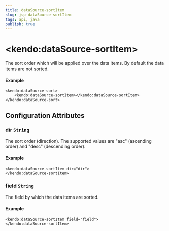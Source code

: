 ```yaml
---
title: dataSource-sortItem
slug: jsp-dataSource-sortItem
tags: api, java
publish: true
---
```


# \<kendo:dataSource-sortItem\>

The sort order which will be applied over the data items. By default the data items are not sorted.

#### Example
    <kendo:dataSource-sort>
        <kendo:dataSource-sortItem></kendo:dataSource-sortItem>
    </kendo:dataSource-sort>

## Configuration Attributes

### dir `String`

The sort order (direction). The supported values are "asc" (ascending order) and "desc" (descending order).

#### Example
    <kendo:dataSource-sortItem dir="dir">
    </kendo:dataSource-sortItem>

### field `String`

The field by which the data items are sorted.

#### Example
    <kendo:dataSource-sortItem field="field">
    </kendo:dataSource-sortItem>

